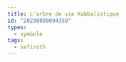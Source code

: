 ```yaml
---
title: L'arbre de vie Kabbalistique
id: "20230809094359"
types:
  - symbole
tags:
  - sefiroth
---
```


